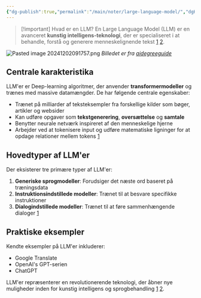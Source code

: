 ```yaml
---
{"dg-publish":true,"permalink":"/main/noter/large-language-model/","dgHomeLink":"false","dgShowBacklinks":"false","dgShowLocalGraph":"false","dgShowFileTree":"false","dgEnableSearch":"false","dgShowToc":"false","created":"2024-12-02T09:15:36.544+01:00"}
---
```



> [!important] Hvad er en LLM?
> En Large Language Model (LLM) er en avanceret **kunstig intelligens-teknologi**, der er specialiseret i at behandle, forstå og generere menneskelignende tekst [1](https://aibi.dk/hvad-er-llm.ai) [2](https://da.shaip.com/blog/what-does-large-language-model-llm-mean/).

![Pasted image 20241202091757.png](/img/user/Pasted%20image%2020241202091757.png)
*Billedet er fra [aidegreeguide](https://aidegreeguide.com/deep-learning/)*
## Centrale karakteristika

LLM'er er Deep-learning algoritmer, der anvender **transformermodeller** og trænes med massive datamængder. De har følgende centrale egenskaber:

- Trænet på milliarder af teksteksempler fra forskellige kilder som bøger, artikler og websider
- Kan udføre opgaver som **tekstgenerering**, **oversættelse** og **samtale**
- Benytter neurale netværk inspireret af den menneskelige hjerne
- Arbejder ved at tokenisere input og udføre matematiske ligninger for at opdage relationer mellem tokens [1](https://aibi.dk/hvad-er-llm.ai)

## Hovedtyper af LLM'er

Der eksisterer tre primære typer af LLM'er:

1. **Generiske sprogmodeller**: Forudsiger det næste ord baseret på træningsdata
2. **Instruktionsindstillede modeller**: Trænet til at besvare specifikke instruktioner
3. **Dialogindstillede modeller**: Trænet til at føre sammenhængende dialoger [1](https://aibi.dk/hvad-er-llm.ai)

## Praktiske eksempler

Kendte eksempler på LLM'er inkluderer:

- Google Translate
- OpenAI's GPT-serien
- ChatGPT

LLM'er repræsenterer en revolutionerende teknologi, der åbner nye muligheder inden for kunstig intelligens og sprogbehandling [1](https://aibi.dk/hvad-er-llm.ai) [2](https://da.shaip.com/blog/what-does-large-language-model-llm-mean/).